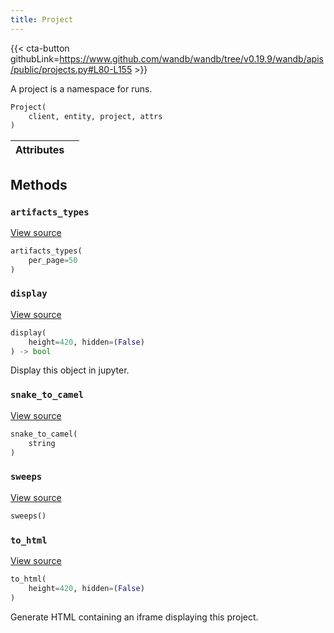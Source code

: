 ```yaml
---
title: Project
---
```


{{< cta-button githubLink=https://www.github.com/wandb/wandb/tree/v0.19.9/wandb/apis/public/projects.py#L80-L155 >}}

A project is a namespace for runs.

```python
Project(
    client, entity, project, attrs
)
```

| Attributes |  |
| :--- | :--- |

## Methods

### `artifacts_types`

[View source](https://www.github.com/wandb/wandb/tree/v0.19.9/wandb/apis/public/projects.py#L113-L115)

```python
artifacts_types(
    per_page=50
)
```

### `display`

[View source](https://www.github.com/wandb/wandb/tree/v0.19.9/wandb/apis/attrs.py#L16-L37)

```python
display(
    height=420, hidden=(False)
) -> bool
```

Display this object in jupyter.

### `snake_to_camel`

[View source](https://www.github.com/wandb/wandb/tree/v0.19.9/wandb/apis/attrs.py#L12-L14)

```python
snake_to_camel(
    string
)
```

### `sweeps`

[View source](https://www.github.com/wandb/wandb/tree/v0.19.9/wandb/apis/public/projects.py#L117-L155)

```python
sweeps()
```

### `to_html`

[View source](https://www.github.com/wandb/wandb/tree/v0.19.9/wandb/apis/public/projects.py#L97-L105)

```python
to_html(
    height=420, hidden=(False)
)
```

Generate HTML containing an iframe displaying this project.

